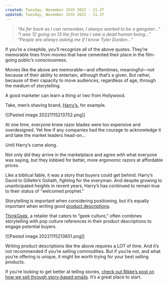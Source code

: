 ```yaml
---
created: Tuesday, November 15th 2022 - 21.37
updated: Tuesday, November 15th 2022 - 21.37
---
```

>_“As far back as I can remember, I always wanted to be a gangster…”_
>_“I was 12 going on 13 the first time I saw a dead human being…”_
> _“People are always asking me if I know Tyler Durden…”_

If you’re a cinephile, you’ll recognize all of the above quotes. They’re memorable lines from movies that have cemented their place in the film-going public’s consciousness. 

Movies like the above are memorable—and oftentimes, meaningful—not because of their ability to entertain, although that’s a given. But rather, because of their capacity to move audiences, regardless of age, through the medium of storytelling.

A good marketer can learn a thing or two from Hollywood. 

Take, men’s shaving brand, [Harry’s](https://www.harrys.com/), for example.

![[Pasted image 20221115213752.png]]

At one time, everyone knew razor blades were too expensive and overdesigned. Yet few if any companies had the courage to acknowledge it and take the market leaders head-on…

Until Harry’s came along. 

Not only did they arrive in the marketplace and agree with what everyone was saying, but they lobbied for better, more ergonomic razors at affordable prices.  

Like a biblical fable, it was a story that buyers could get behind: Harry’s David to Gillette’s Goliath, fighting for the everyman. And despite growing to unanticipated heights in recent years, Harry’s has continued to remain true to their status of “welcomed prophet.”

Storytelling is important when considering positioning, but it’s equally important when writing good [product descriptions](https://sleeknote.com/blog/product-descriptions). 

[ThinkGeek](http://www.thinkgeek.com/), a retailer that caters to “geek culture,” often combines storytelling with pop culture references in their product descriptions to engage potential buyers.

![[Pasted image 20221115213651.png]]

Writing product descriptions like the above requires a LOT of time. And it’s not recommended if you’re selling commodities. But if you’re not, and what you’re offering is unique, it might be worth trying for your best selling products. 

If you’re looking to get better at telling stories, [check out Rikke’s post on how we sell through story-based emails](https://sleeknote.com/blog/story-based-emails). It’s a great place to start.